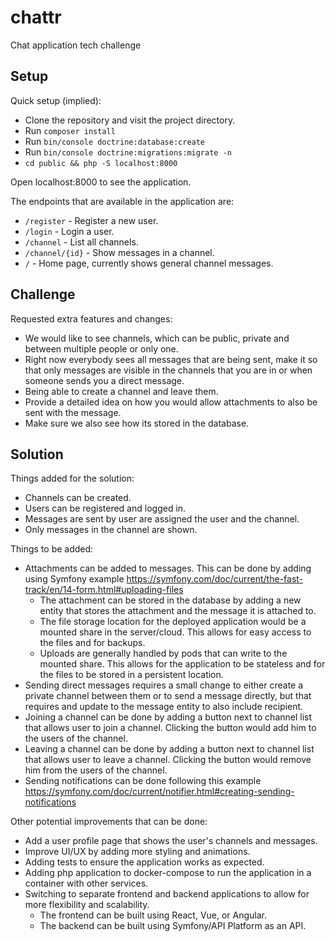 # chattr
Chat application tech challenge

## Setup

Quick setup (implied):
- Clone the repository and visit the project directory.
- Run `composer install`
- Run `bin/console doctrine:database:create`
- Run `bin/console doctrine:migrations:migrate -n`
- `cd public && php -S localhost:8000`

Open localhost:8000 to see the application.

The endpoints that are available in the application are:
- `/register` - Register a new user.
- `/login` - Login a user.
- `/channel` - List all channels.
- `/channel/{id}` - Show messages in a channel.
- `/` - Home page, currently shows general channel messages.


## Challenge

Requested extra features and changes:
- We would like to see channels, which can be public, private and between multiple people or only one.
- Right now everybody sees all messages that are being sent, make it so that only messages are visible in the channels that you are in or when someone sends you a direct message.
-  Being able to create a channel and leave them.
- Provide a detailed idea on how you would allow attachments to also be sent with the message.
- Make sure we also see how its stored in the database.

## Solution

Things added for the solution:
- Channels can be created.
- Users can be registered and logged in.
- Messages are sent by user are assigned the user and the channel.
- Only messages in the channel are shown.

Things to be added:
- Attachments can be added to messages. This can be done by adding using Symfony example https://symfony.com/doc/current/the-fast-track/en/14-form.html#uploading-files
  - The attachment can be stored in the database by adding a new entity that stores the attachment and the message it is attached to.
  - The file storage location for the deployed application would be a mounted share in the server/cloud. This allows for easy access to the files and for backups.
  - Uploads are generally handled by pods that can write to the mounted share. This allows for the application to be stateless and for the files to be stored in a persistent location.
- Sending direct messages requires a small change to either create a private channel between them or to send a message directly,
  but that requires and update to the message entity to also include recipient.
- Joining a channel can be done by adding a button next to channel list that allows user to join a channel. Clicking the button would add him to the users of the channel.
- Leaving a channel can be done by adding a button next to channel list that allows user to leave a channel. Clicking the button would remove him from the users of the channel.
- Sending notifications can be done following this example https://symfony.com/doc/current/notifier.html#creating-sending-notifications

Other potential improvements that can be done:
- Add a user profile page that shows the user's channels and messages.
- Improve UI/UX by adding more styling and animations.
- Adding tests to ensure the application works as expected.
- Adding php application to docker-compose to run the application in a container with other services.
- Switching to separate frontend and backend applications to allow for more flexibility and scalability.
  - The frontend can be built using React, Vue, or Angular.
  - The backend can be built using Symfony/API Platform as an API.
